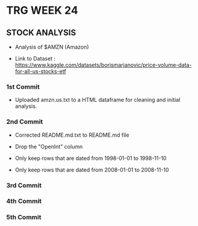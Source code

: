 # TRG WEEK 24

## STOCK ANALYSIS

- Analysis of $AMZN (Amazon)

- Link to Dataset : https://www.kaggle.com/datasets/borismarjanovic/price-volume-data-for-all-us-stocks-etf

### 1st Commit

- Uploaded amzn.us.txt to a HTML dataframe for cleaning and initial analysis.

### 2nd Commit

- Corrected README.md.txt to README.md file

- Drop the "OpenInt" column

- Only keep rows that are dated from 1998-01-01 to 1998-11-10

- Only keep rows that are dated from 2008-01-01 to 2008-11-10

### 3rd Commit

### 4th Commit

### 5th Commit